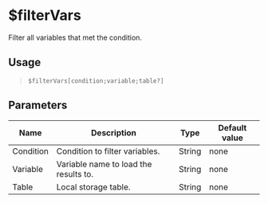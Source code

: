 # $filterVars
Filter all variables that met the condition.
## Usage
> `$filterVars[condition;variable;table?]`
## Parameters
|   Name    |              Description              |  Type  | Default value |
|-----------|---------------------------------------|--------|---------------|
| Condition | Condition to filter variables.        | String | none          |
| Variable  | Variable name to load the results to. | String | none          |
| Table     | Local storage table.                  | String | none          |
